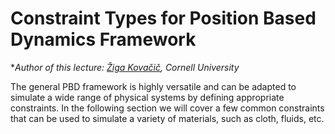 # Constraint Types for Position Based Dynamics Framework
**Author of this lecture: [Žiga Kovačič](https://zzigak.github.io), Cornell University*


The general PBD framework is highly versatile and can be adapted to simulate a wide range of physical systems by defining appropriate constraints. In the following section we will cover a few common constraints that can be used to simulate a variety of materials, such as cloth, fluids, etc. 